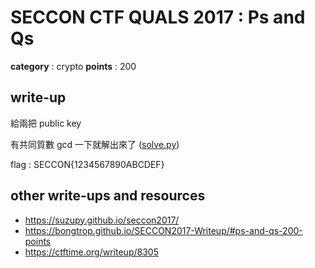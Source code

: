 # SECCON CTF QUALS 2017 : Ps and Qs

**category** : crypto
**points** : 200

## write-up

給兩把 public key

有共同質數 gcd 一下就解出來了 ([solve.py](Ps-and-Qs/solve.py))

flag : SECCON{1234567890ABCDEF}

## other write-ups and resources

* https://suzupy.github.io/seccon2017/
* https://bongtrop.github.io/SECCON2017-Writeup/#ps-and-qs-200-points
* https://ctftime.org/writeup/8305
